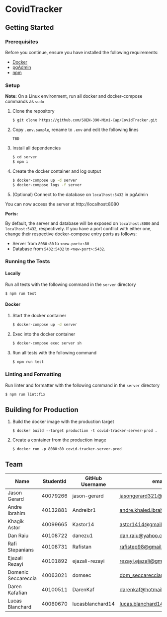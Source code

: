 # CovidTracker

## Getting Started

### Prerequisites

Before you continue, ensure you have installed the following requirements:
- [Docker](https://www.docker.com/)
- [pgAdmin](https://www.pgadmin.org/)
- [npm](https://www.npmjs.com/)

### Setup

**Note:** On a Linux environment, run all docker and docker-compose commands as `sudo`

1. Clone the repository
    ```sh
    $ git clone https://github.com/SOEN-390-Mini-Cap/CovidTracker.git
    ```
2. Copy `.env.sample`, rename to `.env` and edit the following lines
    ```
    TBD
    ```
3. Install all dependencies
    ```sh
    $ cd server
    $ npm i
    ```
4. Create the docker container and log output
    ```sh
    $ docker-compose up -d server
    $ docker-compose logs -f server
    ```
5. (Optional) Connect to the database on `localhost:5432` in pgAdmin

You can now access the server at http://localhost:8080

**Ports:**

By default, the server and database will be exposed on `localhost:8080` and `localhost:5432`, respectively. If you have a port conflict with either one, change their respective docker-compose entry ports as follows:
- Server from `8080:80` to `<new-port>:80`
- Database from `5432:5432` to `<new-port>:5432`.

### Running the Tests

#### Locally

Run all tests with the following command in the `server` directory
```
$ npm run test
```

#### Docker

1. Start the docker container
    ```sh
    $ docker-compose up -d server
    ```
2. Exec into the docker container
    ```sh
    $ docker-compose exec server sh
    ```
3. Run all tests with the following command
    ```sh
    $ npm run test
    ```

### Linting and Formatting

Run linter and formatter with the following command in the `server` directory
```sh
$ npm run lint:fix
```

## Building for Production

1. Build the docker image with the production target
    ```
    $ docker build --target production -t covid-tracker-server-prod .
    ```
2. Create a container from the production image
    ```
    $ docker run -p 8080:80 covid-tracker-server-prod
    ```

## Team
| Name                | StudentId | GitHub Username  | email                          |
|---------------------|-----------|------------------|--------------------------------|
| Jason Gerard        | 40079266  | jason-gerard     | jasongerard321@gmail.com       |
| Andre Ibrahim       | 40132881  | Andreibr1        | andre.khaled.ibrahim@gmail.com |
| Khagik Astor        | 40099665  | Kastor14         | astor1414@gmail.com            |
| Dan Raiu            | 40108722  | danezu1          | dan.raiu@yahoo.com             |
| Rafi Stepanians     | 40108731  | Rafistan         | rafistep98@gmail.com           |
| Ejazali Rezayi      | 40101892  | ejazali-rezayi   | rezayi.ejazali@gmail.com       |
| Domenic Seccareccia | 40063021  | domsec           | dom_seccareccia@hotmail.com    |
| Daren Kafafian      | 40100511  | DarenKaf         | darenkaf@hotmail.com           |
| Lucas Blanchard     | 40060670  | lucasblanchard14 | lucas.blanchard14@gmail.com    |
